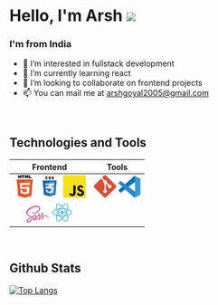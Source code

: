 # Hello, I'm Arsh <img src="https://raw.githubusercontent.com/MartinHeinz/MartinHeinz/master/wave.gif" width="30px">

### I'm from India

- 👀 I’m interested in fullstack development
- 🌱 I’m currently learning react
- 💞️ I’m looking to collaborate on frontend projects
- 📫 You can mail me at arshgoyal2005@gmail.com

<br>

## Technologies and Tools

| Frontend |  Tools |
| :------: | :----: |
| <code><img alt="Html5" width="40px" src="./Images/html.png" /></code> <code><img alt="Css3" width="40px" src="./Images/css3.png" /></code> <code><img alt="JavaScript" width="40px" src="./Images/javascript.png" /></code> | <code><img alt="Git" width="40px" src="./Images/git.png" /></code> <code><img alt="Visual Studio Code" width="40px" src="./Images/vs-code.png" /></code>
| <code><img alt="sass" width="40px" src="./Images/sass.png" /></code> <code><img alt="React.js" width="40px" src="./Images/react.png" /><code> | |

<br>

## Github Stats

[![Top Langs](https://github-readme-stats.vercel.app/api/top-langs/?username=arshWebDev&layout=compact)](https://www.github.com/arshWebDev)


